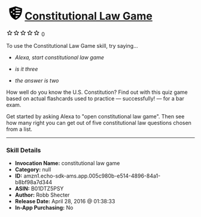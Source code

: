 # &nbsp;<img src="skill_icon" alt="Constitutional Law Game icon" width="36"> [Constitutional Law Game](http://alexa.amazon.com/#skills/amzn1.echo-sdk-ams.app.005c980b-e514-4896-84a1-b8bf98a7d344)
![0 stars](../../images/ic_star_border_black_18dp_1x.png)![0 stars](../../images/ic_star_border_black_18dp_1x.png)![0 stars](../../images/ic_star_border_black_18dp_1x.png)![0 stars](../../images/ic_star_border_black_18dp_1x.png)![0 stars](../../images/ic_star_border_black_18dp_1x.png) 0

To use the Constitutional Law Game skill, try saying...

* *Alexa, start constitutional law game*

* *is it three*

* *the answer is two*

How well do you know the U.S. Constitution? Find out with this quiz game based on actual flashcards used to practice — successfully! — for a bar exam.

Get started by asking Alexa to "open constitutional law game". Then see how many right you can get out of five constitutional law questions chosen from a list.

***

### Skill Details

* **Invocation Name:** constitutional law game
* **Category:** null
* **ID:** amzn1.echo-sdk-ams.app.005c980b-e514-4896-84a1-b8bf98a7d344
* **ASIN:** B01DTZ5PSY
* **Author:** Robb Shecter
* **Release Date:** April 28, 2016 @ 01:38:33
* **In-App Purchasing:** No

